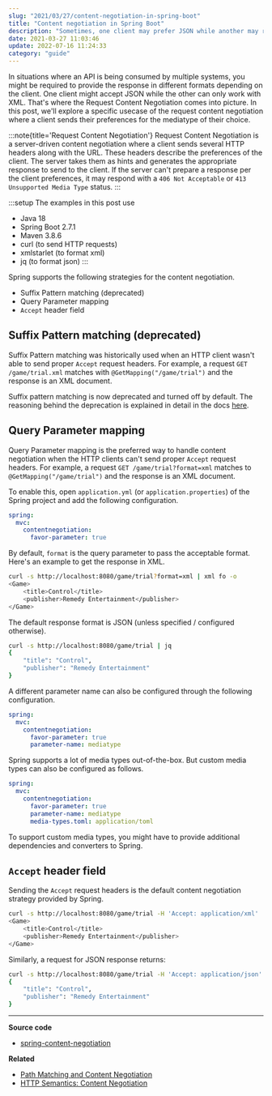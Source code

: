 ```yaml
---
slug: "2021/03/27/content-negotiation-in-spring-boot"
title: "Content negotiation in Spring Boot"
description: "Sometimes, one client may prefer JSON while another may require XML response from your API. Discover how to deliver responses in different formats based on the client's requirements using Spring Boot."
date: 2021-03-27 11:03:46
update: 2022-07-16 11:24:33
category: "guide"
---
```


In situations where an API is being consumed by multiple systems, you might be required to provide the response in different formats depending on the client. One client might accept JSON while the other can only work with XML. That's where the Request Content Negotiation comes into picture. In this post, we'll explore a specific usecase of the request content negotiation where a client sends their preferences for the mediatype of their choice.

:::note{title='Request Content Negotiation'}
Request Content Negotiation is a server-driven content negotiation where a client sends several HTTP headers along with the URL. These headers describe the preferences of the client. The server takes them as hints and generates the appropriate response to send to the client. If the server can't prepare a response per the client preferences, it may respond with a `406 Not Acceptable` or `413 Unsupported Media Type` status.
:::

:::setup
The examples in this post use

- Java 18
- Spring Boot 2.7.1
- Maven 3.8.6
- curl (to send HTTP requests)
- xmlstarlet (to format xml)
- jq (to format json)
:::

Spring supports the following strategies for the content negotiation.

- Suffix Pattern matching (deprecated)
- Query Parameter mapping
- `Accept` header field

## Suffix Pattern matching (deprecated)

Suffix Pattern matching was historically used when an HTTP client wasn't able to send proper `Accept` request headers. For example, a request `GET /game/trial.xml` matches with `@GetMapping("/game/trial")` and the response is an XML document.

Suffix pattern matching is now deprecated and turned off by default. The reasoning behind the deprecation is explained in detail in the docs [here](https://docs.spring.io/spring-framework/docs/5.3.19/reference/html/web.html#mvc-ann-requestmapping-suffix-pattern-match).

## Query Parameter mapping

Query Parameter mapping is the preferred way to handle content negotiation when the HTTP clients can't send proper `Accept` request headers. For example, a request `GET /game/trial?format=xml` matches to `@GetMapping("/game/trial")` and the response is an XML document.

To enable this, open `application.yml` (or `application.properties`) of the Spring project and add the following configuration.

```yml
spring:
  mvc:
    contentnegotiation:
      favor-parameter: true
```

By default, `format` is the query parameter to pass the acceptable format. Here's an example to get the response in XML.

```sh prompt{1}
curl -s http://localhost:8080/game/trial?format=xml | xml fo -o
<Game>
	<title>Control</title>
	<publisher>Remedy Entertainment</publisher>
</Game>
```

The default response format is JSON (unless specified / configured otherwise).

```sh prompt{1}
curl -s http://localhost:8080/game/trial | jq
{
	"title": "Control",
	"publisher": "Remedy Entertainment"
}
```

A different parameter name can also be configured through the following configuration.

```yml
spring:
  mvc:
    contentnegotiation:
      favor-parameter: true
      parameter-name: mediatype
```

Spring supports a lot of media types out-of-the-box. But custom media types can also be configured as follows.

```yml
spring:
  mvc:
    contentnegotiation:
      favor-parameter: true
      parameter-name: mediatype
      media-types.toml: application/toml
```

To support custom media types, you might have to provide additional dependencies and converters to Spring.

## `Accept` header field

Sending the `Accept` request headers is the default content negotiation strategy provided by Spring.

```sh prompt{1}
curl -s http://localhost:8080/game/trial -H 'Accept: application/xml' | xml fo -o
<Game>
	<title>Control</title>
	<publisher>Remedy Entertainment</publisher>
</Game>
```

Similarly, a request for JSON response returns:

```sh prompt{1}
curl -s http://localhost:8080/game/trial -H 'Accept: application/json' | jq
{
	"title": "Control",
	"publisher": "Remedy Entertainment"
}
```

---

**Source code**

- [spring-content-negotiation](https://github.com/Microflash/guides/tree/main/spring/spring-content-negotiation)

**Related**

- [Path Matching and Content Negotiation](https://docs.spring.io/spring-boot/docs/current/reference/html/web.html#web.servlet.spring-mvc.content-negotiation)
- [HTTP Semantics: Content Negotiation](https://www.rfc-editor.org/rfc/rfc9110.html#name-content-negotiation)
